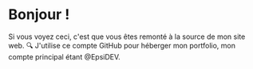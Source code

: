 # Bonjour !
Si vous voyez ceci, c'est que vous êtes remonté à la source de mon site web. 🔍
J'utilise ce compte GitHub pour héberger mon portfolio, mon compte principal étant @EpsiDEV.
